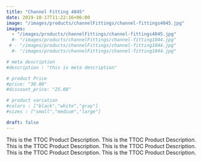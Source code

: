 ```yaml
---
title: "Channel Fitting 4045"
date: 2019-10-17T11:22:16+06:00
image: "/images/products/channelFittings/channel-fittings4045.jpg"
images: 
  - "/images/products/channelFittings/channel-fittings4045.jpg"
  #- "/images/products/channelFittings/channel-fitting1044.jpg"
 # - "/images/products/channelFittings/channel-fitting1044.jpg"
  #- "/images/products/channelFittings/channel-fitting1044.jpg"

# meta description
#description : "this is meta description"

# product Price
#price: "30.00"
#discount_price: "25.00"

# product variation
#colors : ["black","white","gray"]
#sizes : ["small","medium","large"]

draft: false
---
```


This is the TTOC Product Description. This is the TTOC Product Description. This is the TTOC Product Description. This is the TTOC Product Description. This is the TTOC Product Description. This is the TTOC Product Description. 